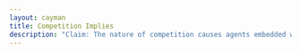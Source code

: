 ```yaml
---
layout: cayman
title: Competition Implies
description: "Claim: The nature of competition causes agents embedded within it to have many predictable properties."
---
```

